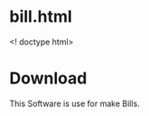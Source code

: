 # bill.html

<! doctype html>
<html>
  <head>
    <title>Bills</title>
  <body>
    <h1> Download </h1>
    <p>This Software is use for make Bills.</p>
    </body>
    </html>
